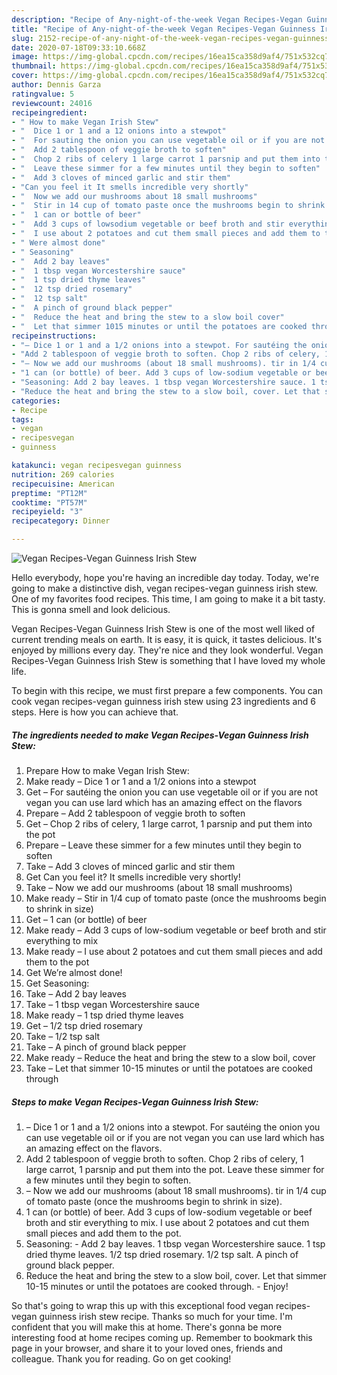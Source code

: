 ```yaml
---
description: "Recipe of Any-night-of-the-week Vegan Recipes-Vegan Guinness Irish Stew"
title: "Recipe of Any-night-of-the-week Vegan Recipes-Vegan Guinness Irish Stew"
slug: 2152-recipe-of-any-night-of-the-week-vegan-recipes-vegan-guinness-irish-stew
date: 2020-07-18T09:33:10.668Z
image: https://img-global.cpcdn.com/recipes/16ea15ca358d9af4/751x532cq70/vegan-recipes-vegan-guinness-irish-stew-recipe-main-photo.jpg
thumbnail: https://img-global.cpcdn.com/recipes/16ea15ca358d9af4/751x532cq70/vegan-recipes-vegan-guinness-irish-stew-recipe-main-photo.jpg
cover: https://img-global.cpcdn.com/recipes/16ea15ca358d9af4/751x532cq70/vegan-recipes-vegan-guinness-irish-stew-recipe-main-photo.jpg
author: Dennis Garza
ratingvalue: 5
reviewcount: 24016
recipeingredient:
- " How to make Vegan Irish Stew"
- "  Dice 1 or 1 and a 12 onions into a stewpot"
- "  For sauting the onion you can use vegetable oil or if you are not vegan you can use lard which has an amazing effect on the flavors"
- "  Add 2 tablespoon of veggie broth to soften"
- "  Chop 2 ribs of celery 1 large carrot 1 parsnip and put them into the pot"
- "  Leave these simmer for a few minutes until they begin to soften"
- "  Add 3 cloves of minced garlic and stir them"
- "Can you feel it It smells incredible very shortly"
- "  Now we add our mushrooms about 18 small mushrooms"
- "  Stir in 14 cup of tomato paste once the mushrooms begin to shrink in size"
- "  1 can or bottle of beer"
- "  Add 3 cups of lowsodium vegetable or beef broth and stir everything to mix"
- "  I use about 2 potatoes and cut them small pieces and add them to the pot"
- " Were almost done"
- " Seasoning"
- "  Add 2 bay leaves"
- "  1 tbsp vegan Worcestershire sauce"
- "  1 tsp dried thyme leaves"
- "  12 tsp dried rosemary"
- "  12 tsp salt"
- "  A pinch of ground black pepper"
- "  Reduce the heat and bring the stew to a slow boil cover"
- "  Let that simmer 1015 minutes or until the potatoes are cooked through"
recipeinstructions:
- "– Dice 1 or 1 and a 1/2 onions into a stewpot. For sautéing the onion you can use vegetable oil or if you are not vegan you can use lard which has an amazing effect on the flavors."
- "Add 2 tablespoon of veggie broth to soften. Chop 2 ribs of celery, 1 large carrot, 1 parsnip and put them into the pot. Leave these simmer for a few minutes until they begin to soften."
- "– Now we add our mushrooms (about 18 small mushrooms). tir in 1/4 cup of tomato paste (once the mushrooms begin to shrink in size)."
- "1 can (or bottle) of beer. Add 3 cups of low-sodium vegetable or beef broth and stir everything to mix. I use about 2 potatoes and cut them small pieces and add them to the pot."
- "Seasoning: Add 2 bay leaves. 1 tbsp vegan Worcestershire sauce. 1 tsp dried thyme leaves. 1/2 tsp dried rosemary. 1/2 tsp salt. A pinch of ground black pepper."
- "Reduce the heat and bring the stew to a slow boil, cover. Let that simmer 10-15 minutes or until the potatoes are cooked through.  Enjoy!"
categories:
- Recipe
tags:
- vegan
- recipesvegan
- guinness

katakunci: vegan recipesvegan guinness 
nutrition: 269 calories
recipecuisine: American
preptime: "PT12M"
cooktime: "PT57M"
recipeyield: "3"
recipecategory: Dinner

---
```



![Vegan Recipes-Vegan Guinness Irish Stew](https://img-global.cpcdn.com/recipes/16ea15ca358d9af4/751x532cq70/vegan-recipes-vegan-guinness-irish-stew-recipe-main-photo.jpg)

Hello everybody, hope you're having an incredible day today. Today, we're going to make a distinctive dish, vegan recipes-vegan guinness irish stew. One of my favorites food recipes. This time, I am going to make it a bit tasty. This is gonna smell and look delicious.

Vegan Recipes-Vegan Guinness Irish Stew is one of the most well liked of current trending meals on earth. It is easy, it is quick, it tastes delicious. It's enjoyed by millions every day. They're nice and they look wonderful. Vegan Recipes-Vegan Guinness Irish Stew is something that I have loved my whole life.




To begin with this recipe, we must first prepare a few components. You can cook vegan recipes-vegan guinness irish stew using 23 ingredients and 6 steps. Here is how you can achieve that.

<!--inarticleads1-->

##### The ingredients needed to make Vegan Recipes-Vegan Guinness Irish Stew:

1. Prepare  How to make Vegan Irish Stew:
1. Make ready  – Dice 1 or 1 and a 1/2 onions into a stewpot
1. Get  – For sautéing the onion you can use vegetable oil or if you are not vegan you can use lard which has an amazing effect on the flavors
1. Prepare  – Add 2 tablespoon of veggie broth to soften
1. Get  – Chop 2 ribs of celery, 1 large carrot, 1 parsnip and put them into the pot
1. Prepare  – Leave these simmer for a few minutes until they begin to soften
1. Take  – Add 3 cloves of minced garlic and stir them
1. Get Can you feel it? It smells incredible very shortly!
1. Take  – Now we add our mushrooms (about 18 small mushrooms)
1. Make ready  – Stir in 1/4 cup of tomato paste (once the mushrooms begin to shrink in size)
1. Get  – 1 can (or bottle) of beer
1. Make ready  – Add 3 cups of low-sodium vegetable or beef broth and stir everything to mix
1. Make ready  – I use about 2 potatoes and cut them small pieces and add them to the pot
1. Get  We’re almost done!
1. Get  Seasoning:
1. Take  – Add 2 bay leaves
1. Take  – 1 tbsp vegan Worcestershire sauce
1. Make ready  – 1 tsp dried thyme leaves
1. Get  – 1/2 tsp dried rosemary
1. Take  – 1/2 tsp salt
1. Take  – A pinch of ground black pepper
1. Make ready  – Reduce the heat and bring the stew to a slow boil, cover
1. Take  – Let that simmer 10-15 minutes or until the potatoes are cooked through




<!--inarticleads2-->

##### Steps to make Vegan Recipes-Vegan Guinness Irish Stew:

1. – Dice 1 or 1 and a 1/2 onions into a stewpot. For sautéing the onion you can use vegetable oil or if you are not vegan you can use lard which has an amazing effect on the flavors.
1. Add 2 tablespoon of veggie broth to soften. Chop 2 ribs of celery, 1 large carrot, 1 parsnip and put them into the pot. Leave these simmer for a few minutes until they begin to soften.
1. – Now we add our mushrooms (about 18 small mushrooms). tir in 1/4 cup of tomato paste (once the mushrooms begin to shrink in size).
1. 1 can (or bottle) of beer. Add 3 cups of low-sodium vegetable or beef broth and stir everything to mix. I use about 2 potatoes and cut them small pieces and add them to the pot.
1. Seasoning: - Add 2 bay leaves. 1 tbsp vegan Worcestershire sauce. 1 tsp dried thyme leaves. 1/2 tsp dried rosemary. 1/2 tsp salt. A pinch of ground black pepper.
1. Reduce the heat and bring the stew to a slow boil, cover. Let that simmer 10-15 minutes or until the potatoes are cooked through.  - Enjoy!




So that's going to wrap this up with this exceptional food vegan recipes-vegan guinness irish stew recipe. Thanks so much for your time. I'm confident that you will make this at home. There's gonna be more interesting food at home recipes coming up. Remember to bookmark this page in your browser, and share it to your loved ones, friends and colleague. Thank you for reading. Go on get cooking!
